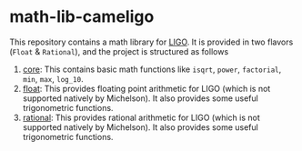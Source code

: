 # math-lib-cameligo

This repository contains a math library for [LIGO](https://ligolang.org/). It is
provided in two flavors (`Float` & `Rational`), and the project is structured as 
follows 

1. [core](./core/README.md): This contains basic math functions
   like `isqrt`, `power`, `factorial`, `min`, `max`, `log_10`.
2. [float](./float/README.md): This provides floating point arithmetic
   for LIGO (which is not supported natively by Michelson). It also provides some
   useful trigonometric functions.
3. [rational](./rational/README.md): This provides rational arithmetic
   for LIGO (which is not supported natively by Michelson). It also provides some
   useful trigonometric functions.